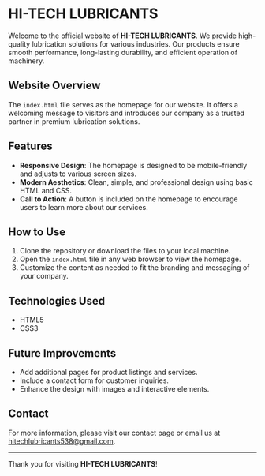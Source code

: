 # HI-TECH LUBRICANTS

Welcome to the official website of **HI-TECH LUBRICANTS**. We provide high-quality lubrication solutions for various industries. Our products ensure smooth performance, long-lasting durability, and efficient operation of machinery.

## Website Overview

The `index.html` file serves as the homepage for our website. It offers a welcoming message to visitors and introduces our company as a trusted partner in premium lubrication solutions.

## Features

- **Responsive Design**: The homepage is designed to be mobile-friendly and adjusts to various screen sizes.
- **Modern Aesthetics**: Clean, simple, and professional design using basic HTML and CSS.
- **Call to Action**: A button is included on the homepage to encourage users to learn more about our services.

## How to Use

1. Clone the repository or download the files to your local machine.
2. Open the `index.html` file in any web browser to view the homepage.
3. Customize the content as needed to fit the branding and messaging of your company.

## Technologies Used

- HTML5
- CSS3

## Future Improvements

- Add additional pages for product listings and services.
- Include a contact form for customer inquiries.
- Enhance the design with images and interactive elements.

## Contact

For more information, please visit our contact page or email us at hitechlubricants538@gmail.com.

---

Thank you for visiting **HI-TECH LUBRICANTS**!
